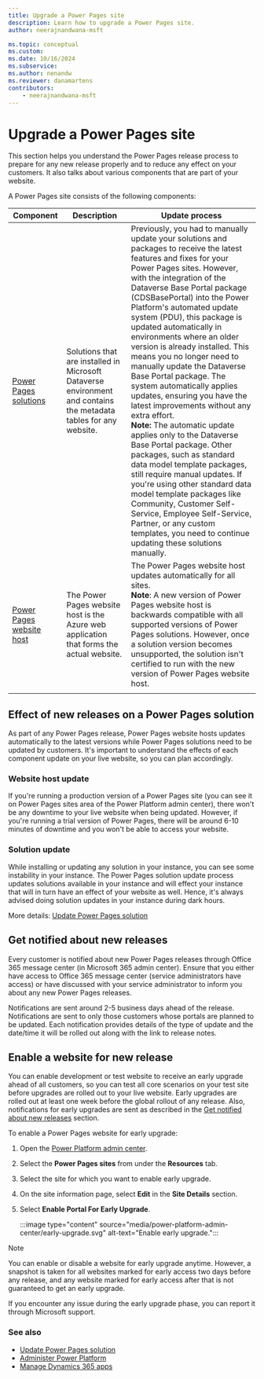 ```yaml
---
title: Upgrade a Power Pages site
description: Learn how to upgrade a Power Pages site.
author: neerajnandwana-msft

ms.topic: conceptual
ms.custom: 
ms.date: 10/16/2024
ms.subservice: 
ms.author: nenandw
ms.reviewer: danamartens
contributors:
    - neerajnandwana-msft
---
```

 
# Upgrade a Power Pages site

This section helps you understand the Power Pages release process to prepare for any new release properly and to reduce any effect on your customers. It also talks about various components that are part of your website.

A Power Pages site consists of the following components:

|Component|Description|Update process|
|---------|-----------|--------------|
|[Power Pages solutions](#solution-update)|Solutions that are installed in Microsoft Dataverse environment and contains the metadata tables for any website.|Previously, you had to manually update your solutions and packages to receive the latest features and fixes for your Power Pages sites. However, with the integration of the Dataverse Base Portal package (CDSBasePortal) into the Power Platform's automated update system (PDU), this package is updated automatically in environments where an older version is already installed. This means you no longer need to manually update the Dataverse Base Portal package. The system automatically applies updates, ensuring you have the latest improvements without any extra effort. <br>**Note:** The automatic update applies only to the Dataverse Base Portal package. Other packages, such as standard data model template packages, still require manual updates. If you're using other standard data model template packages like Community, Customer Self-Service, Employee Self-Service, Partner, or any custom templates, you need to continue updating these solutions manually.|
|[Power Pages website host](#website-host-update)|The Power Pages website host is the Azure web application that forms the actual website.|The Power Pages website host updates automatically for all sites.<br>**Note**: A new version of Power Pages website host is backwards compatible with all supported versions of Power Pages solutions. However, once a solution version becomes unsupported, the solution isn't certified to run with the new version of Power Pages website host.|
|||

## Effect of new releases on a Power Pages solution

As part of any Power Pages release, Power Pages website hosts updates automatically to the latest versions while Power Pages solutions need to be updated by customers. It's important to understand the effects of each component update on your live website, so you can plan accordingly.

### Website host update

If you're running a production version of a Power Pages site (you can see it on Power Pages sites area of the Power Platform admin center), there won't be any downtime to your live website when being updated. However, if you're running a trial version of Power Pages, there will be around 6-10 minutes of downtime and you won't be able to access your website.

### Solution update

While installing or updating any solution in your instance, you can see some instability in your instance. The Power Pages solution update process updates solutions available in your instance and will effect your instance that will in turn have an effect of your website as well. Hence, it's always advised doing solution updates in your instance during dark hours.

More details: [Update Power Pages solution](update-solution.md)

## Get notified about new releases

Every customer is notified about new Power Pages releases through Office 365 message center (in Microsoft 365 admin center). Ensure that you either have access to Office 365 message center (service administrators have access) or have discussed with your service administrator to inform you about any new Power Pages releases.

Notifications are sent around 2-5 business days ahead of the release. Notifications are sent to only those customers whose portals are planned to be updated. Each notification provides details of the type of update and the date/time it will be rolled out along with the link to release notes.

## Enable a website for new release

You can enable development or test website to receive an early upgrade ahead of all customers, so you can test all core scenarios on your test site before upgrades are rolled out to your live website. Early upgrades are rolled out at least one week before the global rollout of any release. Also, notifications for early upgrades are sent as described in the [Get notified about new releases](#get-notified-about-new-releases) section.

To enable a Power Pages website for early upgrade:

1. Open the [Power Platform admin center](https://aka.ms/ppac).

1. Select the **Power Pages sites** from under the **Resources** tab.

1. Select the site for which you want to enable early upgrade.

1. On the site information page, select **Edit** in the **Site Details** section.

1. Select **Enable Portal For Early Upgrade**.

    :::image type="content" source="media/power-platform-admin-center/early-upgrade.svg" alt-text="Enable early upgrade.":::

> [!NOTE]
> You can enable or disable a website for early upgrade anytime. However, a snapshot is taken for all websites marked for early access two days before any release, and any website marked for early access after that is not guaranteed to get an early upgrade.

If you encounter any issue during the early upgrade phase, you can report it through Microsoft support.

### See also

- [Update Power Pages solution](update-solution.md) 
- [Administer Power Platform](/power-platform/admin/admin-documentation) 
- [Manage Dynamics 365 apps](/power-platform/admin/manage-apps)


